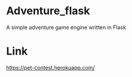 # Adventure_flask
A simple adventure game engine written in Flask
# Link
https://pet-contest.herokuapp.com/
